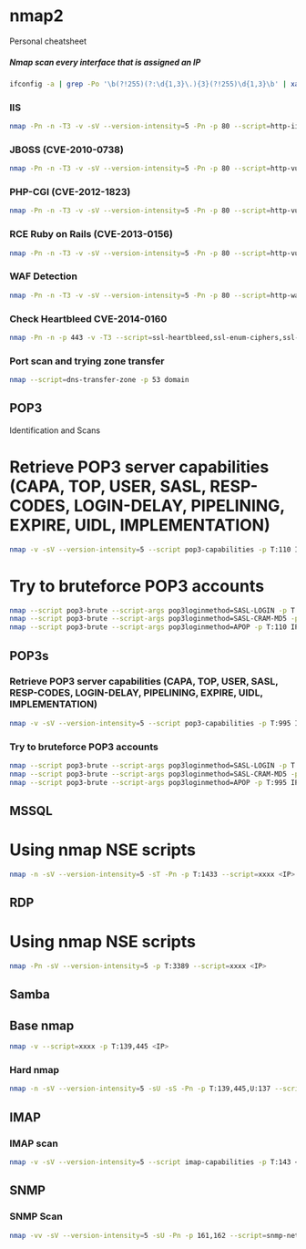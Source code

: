 # nmap2

Personal cheatsheet 

##### Nmap scan every interface that is assigned an IP
```sh
ifconfig -a | grep -Po '\b(?!255)(?:\d{1,3}\.){3}(?!255)\d{1,3}\b' | xargs nmap -A -p0-
```

### IIS
```sh
nmap -Pn -n -T3 -v -sV --version-intensity=5 -Pn -p 80 --script=http-iis-webdav-vuln <IP>
```
### JBOSS (CVE-2010-0738)
```sh
nmap -Pn -n -T3 -v -sV --version-intensity=5 -Pn -p 80 --script=http-vuln-cve2010-0738 <IP>
```
### PHP-CGI (CVE-2012-1823)
```sh
nmap -Pn -n -T3 -v -sV --version-intensity=5 -Pn -p 80 --script=http-vuln-cve2012-1823 <IP>
```
### RCE Ruby on Rails (CVE-2013-0156)
```sh
nmap -Pn -n -T3 -v -sV --version-intensity=5 -Pn -p 80 --script=http-vuln-cve2013-0156 <IP>
```
### WAF Detection
```sh
nmap -Pn -n -T3 -v -sV --version-intensity=5 -Pn -p 80 --script=http-waf-detect,http-waf-fingerprint <IP>
```
### Check Heartbleed CVE-2014-0160
```sh
nmap -Pn -n -p 443 -v -T3 --script=ssl-heartbleed,ssl-enum-ciphers,ssl-known-key --script-args vulns.showall -sV --version-intensity=5 <IP>
```

### Port scan and trying zone transfer
```sh
nmap --script=dns-transfer-zone -p 53 domain
```

## POP3

Identification and Scans

# Retrieve POP3 server capabilities (CAPA, TOP, USER, SASL, RESP-CODES, LOGIN-DELAY, PIPELINING, EXPIRE, UIDL, IMPLEMENTATION)  
```sh
nmap -v -sV --version-intensity=5 --script pop3-capabilities -p T:110 IP
```

# Try to bruteforce POP3 accounts
```sh
nmap --script pop3-brute --script-args pop3loginmethod=SASL-LOGIN -p T:110 IP
nmap --script pop3-brute --script-args pop3loginmethod=SASL-CRAM-MD5 -p T:110 IP
nmap --script pop3-brute --script-args pop3loginmethod=APOP -p T:110 IP
```

## POP3s

### Retrieve POP3 server capabilities (CAPA, TOP, USER, SASL, RESP-CODES, LOGIN-DELAY, PIPELINING, EXPIRE, UIDL, IMPLEMENTATION)  
```sh
nmap -v -sV --version-intensity=5 --script pop3-capabilities -p T:995 IP
```

### Try to bruteforce POP3 accounts
```sh
nmap --script pop3-brute --script-args pop3loginmethod=SASL-LOGIN -p T:995 IP
nmap --script pop3-brute --script-args pop3loginmethod=SASL-CRAM-MD5 -p T:995 IP
nmap --script pop3-brute --script-args pop3loginmethod=APOP -p T:995 IP
```

## MSSQL

# Using nmap NSE scripts
```sh
nmap -n -sV --version-intensity=5 -sT -Pn -p T:1433 --script=xxxx <IP>
```

## RDP

# Using nmap NSE scripts
```sh
nmap -Pn -sV --version-intensity=5 -p T:3389 --script=xxxx <IP>
```


## Samba

## Base nmap
```sh
nmap -v --script=xxxx -p T:139,445 <IP>
```

### Hard nmap
```sh
nmap -n -sV --version-intensity=5 -sU -sS -Pn -p T:139,445,U:137 --script=xxx <IP>
```

## IMAP

### IMAP scan
```sh
nmap -v -sV --version-intensity=5 --script imap-capabilities -p T:143 <IP>
```

## SNMP

### SNMP Scan
```sh
nmap -vv -sV --version-intensity=5 -sU -Pn -p 161,162 --script=snmp-netstat,snmp-processes IP
```











